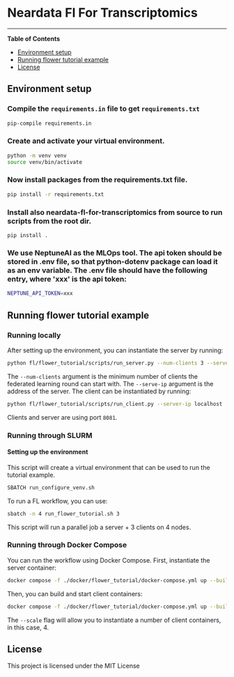 # Neardata Fl For Transcriptomics
-----

**Table of Contents**

- [Environment setup](#environment-setup)
- [Running flower tutorial example](#running-flower-tutorial-example)
- [License](#license)

## Environment setup
### Compile the ```requirements.in``` file to get ```requirements.txt```
```bash
pip-compile requirements.in
```
### Create and activate your virtual environment.
```bash
python -m venv venv
source venv/bin/activate
```
### Now install packages from the requirements.txt file.
```bash
pip install -r requirements.txt
```
### Install also neardata-fl-for-transcriptomics from source to run scripts from the root dir.
```
pip install .
```
### We use NeptuneAI as the MLOps tool. The api token should be stored in .env file, so that python-dotenv package can load it as an env variable. The .env file should have the following entry, where 'xxx' is the api token:
```bash
NEPTUNE_API_TOKEN=xxx
```
## Running flower tutorial example
### Running locally
After setting up the environment, you can instantiate the server by running:
```bash
python fl/flower_tutorial/scripts/run_server.py --num-clients 3 --server-ip localhost
```
The ```--num-clients``` argument is the minimum number of clients the federated learning round can start with. The ```--serve-ip``` argument is the address of the server.
The client can be instantiated by running:
```bash
python fl/flower_tutorial/scripts/run_client.py --server-ip localhost
```
Clients and server are using port ```8081```.
### Running through SLURM
#### Setting up the environment
This script will create a virtual environment that can be used to run the tutorial example.
```bash
SBATCH run_configure_venv.sh
```
To run a FL workflow, you can use:
```bash
sbatch -n 4 run_flower_tutorial.sh 3
```
This script will run a parallel job a server + 3 clients on 4 nodes.
### Running through Docker Compose
You can run the workflow using Docker Compose. First, instantiate the server container:
```bash
docker compose -f ./docker/flower_tutorial/docker-compose.yml up --build -d server
```
Then, you can build and start client containers:
```bash
docker compose -f ./docker/flower_tutorial/docker-compose.yml up --build -d --scale client=4
```
The ```--scale``` flag will allow you to instantiate a number of client containers, in this case, 4.

## License
This project is licensed under the MIT License 